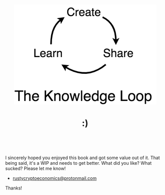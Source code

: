<br>

<div align="center">
    <p align="center">
        <img src="feedback.png">
    </p>
    <h1 align="center">
        :)
    </h1>
</div>

<br><br><br>

I sincerely hoped you enjoyed this book and got some value out of it. That being said, it's a WIP and needs to get better. What did you like? What sucked? Please let me know! 
- rustycryptoeconomics@protonmail.com

Thanks!

<br><br><br>
